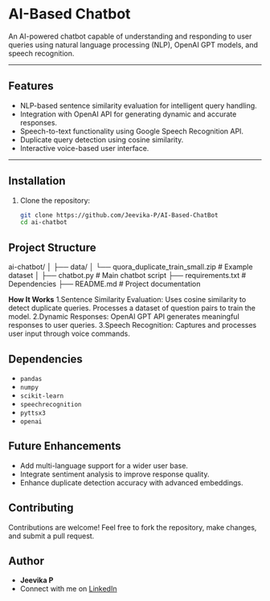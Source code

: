 # AI-Based Chatbot

An AI-powered chatbot capable of understanding and responding to user queries using natural language processing (NLP), OpenAI GPT models, and speech recognition.

---

## **Features**
- NLP-based sentence similarity evaluation for intelligent query handling.
- Integration with OpenAI API for generating dynamic and accurate responses.
- Speech-to-text functionality using Google Speech Recognition API.
- Duplicate query detection using cosine similarity.
- Interactive voice-based user interface.

---

## **Installation**
1. Clone the repository:
   ```bash
   git clone https://github.com/Jeevika-P/AI-Based-ChatBot
   cd ai-chatbot

## **Project Structure**
ai-chatbot/
│
├── data/
│   └── quora_duplicate_train_small.zip  # Example dataset
│
├── chatbot.py                           # Main chatbot script
├── requirements.txt                     # Dependencies
├── README.md                            # Project documentation


**How It Works**
1.Sentence Similarity Evaluation:
    Uses cosine similarity to detect duplicate queries.
    Processes a dataset of question pairs to train the model.
2.Dynamic Responses:
    OpenAI GPT API generates meaningful responses to user queries.
3.Speech Recognition:
     Captures and processes user input through voice commands.

## **Dependencies**
- `pandas`
- `numpy`
- `scikit-learn`
- `speechrecognition`
- `pyttsx3`
- `openai`

## **Future Enhancements**
- Add multi-language support for a wider user base.
- Integrate sentiment analysis to improve response quality.
- Enhance duplicate detection accuracy with advanced embeddings.

## **Contributing**
Contributions are welcome! Feel free to fork the repository, make changes, and submit a pull request.

## **Author**
- **Jeevika P**  
- Connect with me on [LinkedIn](https://www.linkedin.com/in/jeevika2455/)



